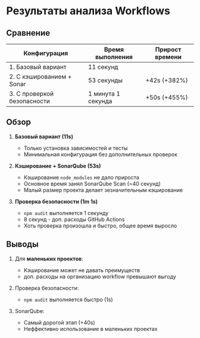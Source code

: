 # Результаты анализа Workflows

## Сравнение

| Конфигурация               | Время выполнения | Прирост времени |
|----------------------------|------------------|--------------|
| 1. Базовый вариант         | 11 секунд        |              |
| 2. С кэшированием + Sonar  | 53 секунды       | +42s (+382%) |
| 3. С проверкой безопасности| 1 минута 1 секунда| +50s (+455%) |

## Обзор

1. **Базовый вариант (11s)**
    - Только установка зависимостей и тесты
    - Минимальная конфигурация без дополнительных проверок

2. **Кэширование + SonarQube (53s)**
    - Кэширование `node_modules` не дало прироста
    - Основное время занял SonarQube Scan (~40 секунд)
    - Малый размер проекта делает зезначительным кэширование

3. **Проверка безопасности (1m 1s)**
    - `npm audit` выполняется 1 секунду
    - 8 секунд - доп. расходы GitHub Actions
    - Хоть проверка произошла и быстро, общее время выросло

## Выводы

1. Для **маленьких проектов**:
    - Кэширование может не давать преимуществ
    - доп. расходы на организацию workflow превышают выгоду

2. Проверка безопасности:
    - `npm audit` выполняется быстро (1s)

3. SonarQube:
    - Самый дорогой этап (+40s)
    - Неффективно использование в маленьких проектах
